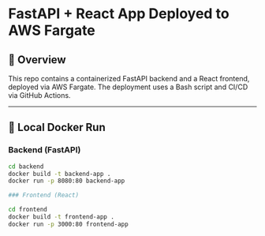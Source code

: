 # FastAPI + React App Deployed to AWS Fargate

## 🧩 Overview

This repo contains a containerized FastAPI backend and a React frontend, deployed via AWS Fargate. The deployment uses a Bash script and CI/CD via GitHub Actions.

---

## 🚀 Local Docker Run

### Backend (FastAPI)

```bash
cd backend
docker build -t backend-app .
docker run -p 8080:80 backend-app

### Frontend (React)

cd frontend
docker build -t frontend-app .
docker run -p 3000:80 frontend-app

